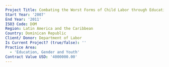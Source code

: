 ```yaml
---
Project Title: Combating the Worst Forms of Child Labor through Education II
Start Year: '2007'
End Year: '2011'
ISO3 Code: DOM
Region: Latin America and the Caribbean
Country: Dominican Republic
Client/ Donor: Department of Labor
Is Current Project? (true/false): ''
Practice Area:
  - 'Education, Gender and Youth'
Contract Value USD: '4000000.00'
---
```

